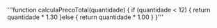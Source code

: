 '''function calculaPrecoTotal(quantidade) {
  if (quantidade < 12) {
    return quantidade * 1.30
  }else {
    return quantidade * 1.00
  }
}'''